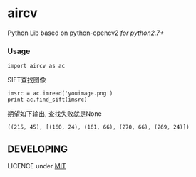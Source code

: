 aircv
=====

Python Lib based on python-opencv2 *for python2.7+*

### Usage

    import aircv as ac

SIFT查找图像

    imsrc = ac.imread('youimage.png')
    print ac.find_sift(imsrc)

期望如下输出, 查找失败就是None

    ((215, 45), [(160, 24), (161, 66), (270, 66), (269, 24)])
    
## DEVELOPING

LICENCE under [MIT](LICENSE)